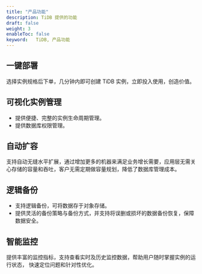 ```yaml
---
title: "产品功能"
description: TiDB 提供的功能
draft: false
weight: 3
enableToc: false
keyword:   TiDB, 产品功能
---
```


## 一键部署

选择实例规格后下单，几分钟内即可创建 TiDB 实例，立即投入使用，创造价值。

## 可视化实例管理

- 提供便捷、完整的实例生命周期管理。
- 提供数据库权限管理。

## 自动扩容

支持自动无缝水平扩展，通过增加更多的机器来满足业务增长需要，应用层无需关心存储的容量和吞吐，客户无需定期做容量规划，降低了数据库管理成本。 

## 逻辑备份

- 支持逻辑备份，可将数据存于对象存储。
- 提供灵活的备份策略与备份方式，并支持将误删或损坏的数据备份恢复，保障数据安全。

## 智能监控

提供丰富的监控指标，支持查看实时及历史监控数据，帮助用户随时掌握实例的运行状态， 快速定位问题和针对性优化。

